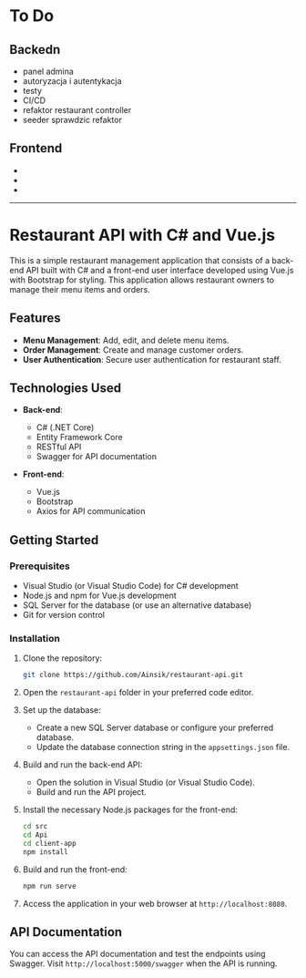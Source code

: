 # To Do

## Backedn
- panel admina
- autoryzacja i autentykacja
- testy
- CI/CD
- refaktor restaurant controller
- seeder sprawdzic refaktor

## Frontend
- 
-
-


---
# Restaurant API with C# and Vue.js

This is a simple restaurant management application that consists of a back-end API built with C# and a front-end user interface developed using Vue.js with Bootstrap for styling. This application allows restaurant owners to manage their menu items and orders.

## Features

- **Menu Management**: Add, edit, and delete menu items.
- **Order Management**: Create and manage customer orders.
- **User Authentication**: Secure user authentication for restaurant staff.

## Technologies Used

- **Back-end**:
  - C# (.NET Core)
  - Entity Framework Core
  - RESTful API
  - Swagger for API documentation

- **Front-end**:
  - Vue.js
  - Bootstrap
  - Axios for API communication

## Getting Started

### Prerequisites

- Visual Studio (or Visual Studio Code) for C# development
- Node.js and npm for Vue.js development
- SQL Server for the database (or use an alternative database)
- Git for version control

### Installation

1. Clone the repository:

   ```bash
   git clone https://github.com/Ainsik/restaurant-api.git
   ```

2. Open the `restaurant-api` folder in your preferred code editor.

3. Set up the database:
   - Create a new SQL Server database or configure your preferred database.
   - Update the database connection string in the `appsettings.json` file.

4. Build and run the back-end API:
   - Open the solution in Visual Studio (or Visual Studio Code).
   - Build and run the API project.

5. Install the necessary Node.js packages for the front-end:

   ```bash
   cd src
   cd Api
   cd client-app
   npm install
   ```

6. Build and run the front-end:

   ```bash
   npm run serve
   ```

7. Access the application in your web browser at `http://localhost:8080`.

## API Documentation

You can access the API documentation and test the endpoints using Swagger. Visit `http://localhost:5000/swagger` when the API is running.

